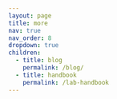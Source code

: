 ```yaml
---
layout: page
title: more
nav: true
nav_order: 8
dropdown: true
children:
  - title: blog
    permalink: /blog/
  - title: handbook
    permalink: /lab-handbook
---
```

